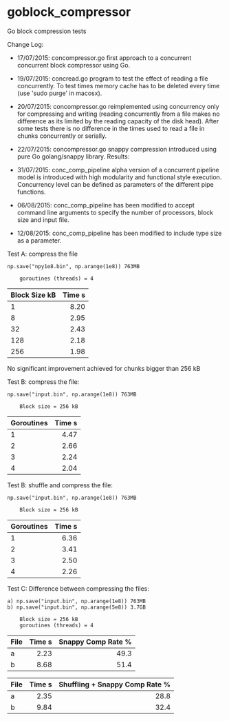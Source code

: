 # goblock_compressor
Go block compression tests

Change Log:

* 17/07/2015: concompressor.go first approach to a concurrent concurrent block compressor using Go.

* 19/07/2015: concread.go program to test the effect of reading a file concurrently. To test times memory cache has to be deleted every time (use 'sudo purge' in macosx).
 
* 20/07/2015: concompressor.go reimplemented using concurrency only for compressing and writing (reading concurrently from a file makes no difference as its limited by the reading capacity of the disk head). After some tests there is no difference in the times used to read a file in chunks concurrently or serially. 

* 22/07/2015: concompressor.go snappy compression introduced using pure Go golang/snappy library. Results:

* 31/07/2015: conc_comp_pipeline alpha version of a concurrent pipeline model is introduced with high modularity and functional style execution. Concurrency level can be defined as parameters of the different pipe functions.

* 06/08/2015: conc_comp_pipeline has been modified to accept command line arguments to specify the number of processors, block size and input file.

* 12/08/2015: conc_comp_pipeline has been modified to include type size as a parameter.

Test A: compress the file

    np.save("npy1e8.bin", np.arange(1e8)) 763MB

        goroutines (threads) = 4

| Block  Size  kB | Time s  |
| --------------- | -------:|
| 1               | 8.20    |
| 8               | 2.95    |
| 32              | 2.43    |
| 128             | 2.18    |
| 256             | 1.98    |

No significant improvement achieved for chunks bigger than 256 kB

Test B: compress the file:

    np.save("input.bin", np.arange(1e8)) 763MB
 
        Block size = 256 kB

| Goroutines      | Time s  |
| --------------- | -------:|
| 1               | 4.47    |
| 2               | 2.66    |
| 3               | 2.24    |
| 4               | 2.04    |

Test B: shuffle and compress the file:

    np.save("input.bin", np.arange(1e8)) 763MB
 
        Block size = 256 kB

| Goroutines      | Time s  |
| --------------- | -------:|
| 1               | 6.36    |
| 2               | 3.41    |
| 3               | 2.50    |
| 4               | 2.26    |


Test C: Difference between compressing the files:

    a) np.save("input.bin", np.arange(1e8)) 763MB
    b) np.save("input.bin", np.arange(5e8)) 3.7GB

        Block size = 256 kB
        goroutines (threads) = 4

| File      | Time s  | Snappy Comp Rate %  |
| --------- | -------:| -------------------:|
| a         | 2.23    | 49.3                |
| b         | 8.68    | 51.4                |


| File      | Time s  | Shuffling + Snappy Comp Rate %  |
| --------- | -------:|--------------------------------:|
| a         | 2.35    | 28.8                            |
| b         | 9.84    | 32.4                            |
